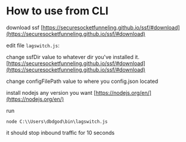 # How to use from CLI
download ssf [https://securesocketfunneling.github.io/ssf/#download](https://securesocketfunneling.github.io/ssf/#download)

edit file `lagswitch.js`:

change ssfDir value to whatever dir you've installed it. [https://securesocketfunneling.github.io/ssf/#download](https://securesocketfunneling.github.io/ssf/#download)

change configFilePath value to where you config.json located


install nodejs any version you want [https://nodejs.org/en/](https://nodejs.org/en/)

run
```
node C:\\Users\dbdgod\bin\lagswitch.js

```

it should stop inbound traffic for 10 seconds

